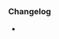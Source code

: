 <!--
Thanks for your pull request! Please review and fill in this template before submitting.

Contributors guide: https://pico-fbw.org/wiki/docs/Contributing/
-->

## <!-- Please provide a short title for your pull request -->

<!-- Please provide a short description of the change(s) here. -->

### Changelog
<!-- Please provide a detailed changelog of all files that were added/modified/removed.
git diff can assist with this. -->
- 
